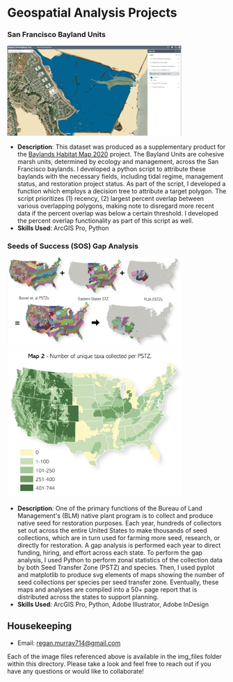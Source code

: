 # Geospatial Analysis Projects

### San Francisco Bayland Units
<img src="img_files/bayland_units_1.png" alt="SF Bayland Units" width="400"/>

- **Description**: This dataset was produced as a supplementary product for the [Baylands Habitat Map 2020](https://www.sfei.org/projects/baylands-change-basemap) project. The Bayland Units are cohesive marsh units, determined by ecology and management, across the San Francisco baylands. I developed a python script to attribute these baylands with the necessary fields, including tidal regime, management status, and restoration project status. As part of the script, I developed a function which employs a decision tree to attribute a target polygon. The script prioritizes (1) recency, (2) largest percent overlap between various overlapping polygons, making note to disregard more recent data if the percent overlap was below a certain threshold. I developed the percent overlap functionality as part of this script as well.
- **Skills Used**: ArcGIS Pro, Python

### Seeds of Success (SOS) Gap Analysis
<img src="img_files/gapanalysis2.png" alt="SOS Gap Analysis" width="400"/> <img src="img_files/gapanalysis.png" alt="SOS Gap Analysis" width="400"/>

- **Description**: One of the primary functions of the Bureau of Land Management's (BLM) native plant program is to collect and produce native seed for restoration purposes. Each year, hundreds of collectors set out across the entire United States to make thousands of seed collections, which are in turn used for farming more seed, research, or directly for restoration. A gap analysis is performed each year to direct funding, hiring, and effort across each state. To perform the gap analysis, I used Python to perform zonal statistics of the collection data by both Seed Transfer Zone (PSTZ) and species. Then, I used pyplot and matplotlib to produce svg elements of maps showing the number of seed collections per species per seed transfer zone. Eventually, these maps and analyses are compiled into a 50+ page report that is distributed across the states to support planning.
- **Skills Used**: ArcGIS Pro, Python, Adobe Illustrator, Adobe InDesign

## Housekeeping
- Email: regan.murray714@gmail.com

Each of the image files referenced above is available in the img_files folder within this directory. Please take a look and feel free to reach out if you have any questions or would like to collaborate!
